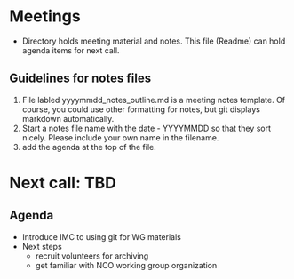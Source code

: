 # Meetings

- Directory holds meeting material and notes. This file (Readme) can hold agenda items for next call.

## Guidelines for notes files
1. File labled yyyymmdd_notes_outline.md is a meeting notes template. Of course, you could use other formatting for notes, but git displays markdown automatically.
1. Start a notes file name with the date - YYYYMMDD so that they sort nicely. Please include your own name in the filename. 
1. add the agenda at the top of the file.  

# Next call: TBD
## Agenda
- Introduce IMC to using git for WG materials
- Next steps
  - recruit volunteers for archiving
  - get familiar with NCO working group organization



